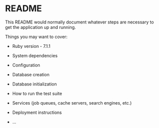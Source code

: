 # README

This README would normally document whatever steps are necessary to get the
application up and running.

Things you may want to cover:

* Ruby version - 7.1.1

* System dependencies

* Configuration

* Database creation

* Database initialization

* How to run the test suite

* Services (job queues, cache servers, search engines, etc.)

* Deployment instructions

* ...
